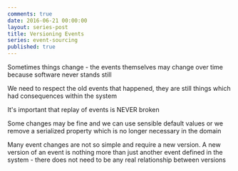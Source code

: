 ```yaml
---
comments: true
date: 2016-06-21 00:00:00
layout: series-post
title: Versioning Events
series: event-sourcing
published: true
---
```


Sometimes things change - the events themselves may change over time because software never stands still

We need to respect the old events that happened, they are still things which had consequences within the system

It's important that replay of events is NEVER broken

Some changes may be fine and we can use sensible default values or we remove a serialized property which is no longer necessary in the domain

Many event changes are not so simple and require a new version.  A new version of an event is nothing more than just another event defined in the system - there does not need to be any real relationship between versions
